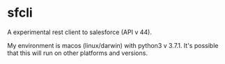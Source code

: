 # sfcli

A experimental rest client to salesforce (API v 44).

My environment is macos (linux/darwin) with python3 v 3.7.1. It's possible that this will run on other platforms and versions.


